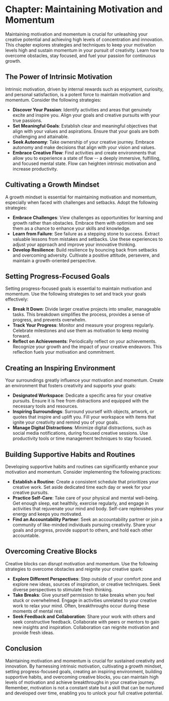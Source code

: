 Chapter: Maintaining Motivation and Momentum
============================================

Maintaining motivation and momentum is crucial for unleashing your creative potential and achieving high levels of concentration and innovation. This chapter explores strategies and techniques to keep your motivation levels high and sustain momentum in your pursuit of creativity. Learn how to overcome obstacles, stay focused, and fuel your passion for continuous growth.

The Power of Intrinsic Motivation
---------------------------------

Intrinsic motivation, driven by internal rewards such as enjoyment, curiosity, and personal satisfaction, is a potent force to maintain motivation and momentum. Consider the following strategies:

* **Discover Your Passion**: Identify activities and areas that genuinely excite and inspire you. Align your goals and creative pursuits with your true passions.
* **Set Meaningful Goals**: Establish clear and meaningful objectives that align with your values and aspirations. Ensure that your goals are both challenging and attainable.
* **Seek Autonomy**: Take ownership of your creative journey. Embrace autonomy and make decisions that align with your vision and values.
* **Embrace Creative Flow**: Find activities and create environments that allow you to experience a state of flow -- a deeply immersive, fulfilling, and focused mental state. Flow can heighten intrinsic motivation and increase productivity.

Cultivating a Growth Mindset
----------------------------

A growth mindset is essential for maintaining motivation and momentum, especially when faced with challenges and setbacks. Adopt the following strategies:

* **Embrace Challenges**: View challenges as opportunities for learning and growth rather than obstacles. Embrace them with optimism and see them as a chance to enhance your skills and knowledge.
* **Learn from Failure**: See failure as a stepping stone to success. Extract valuable lessons from mistakes and setbacks. Use these experiences to adjust your approach and improve your innovative thinking.
* **Develop Resilience**: Build resilience by bouncing back from setbacks and overcoming adversity. Cultivate a positive attitude, persevere, and maintain a growth-oriented perspective.

Setting Progress-Focused Goals
------------------------------

Setting progress-focused goals is essential to maintain motivation and momentum. Use the following strategies to set and track your goals effectively:

* **Break It Down**: Divide larger creative projects into smaller, manageable tasks. This breakdown simplifies the process, provides a sense of progress, and prevents overwhelm.
* **Track Your Progress**: Monitor and measure your progress regularly. Celebrate milestones and use them as motivation to keep moving forward.
* **Reflect on Achievements**: Periodically reflect on your achievements. Recognize your growth and the impact of your creative endeavors. This reflection fuels your motivation and commitment.

Creating an Inspiring Environment
---------------------------------

Your surroundings greatly influence your motivation and momentum. Create an environment that fosters creativity and supports your goals:

* **Designated Workspace**: Dedicate a specific area for your creative pursuits. Ensure it is free from distractions and equipped with the necessary tools and resources.
* **Inspiring Surroundings**: Surround yourself with objects, artwork, or quotes that inspire and uplift you. Fill your workspace with items that ignite your creativity and remind you of your goals.
* **Manage Digital Distractions**: Minimize digital distractions, such as social media notifications, during focused creative sessions. Use productivity tools or time management techniques to stay focused.

Building Supportive Habits and Routines
---------------------------------------

Developing supportive habits and routines can significantly enhance your motivation and momentum. Consider implementing the following practices:

* **Establish a Routine**: Create a consistent schedule that prioritizes your creative work. Set aside dedicated time each day or week for your creative pursuits.
* **Practice Self-Care**: Take care of your physical and mental well-being. Get enough sleep, eat healthily, exercise regularly, and engage in activities that rejuvenate your mind and body. Self-care replenishes your energy and keeps you motivated.
* **Find an Accountability Partner**: Seek an accountability partner or join a community of like-minded individuals pursuing creativity. Share your goals and progress, provide support to others, and hold each other accountable.

Overcoming Creative Blocks
--------------------------

Creative blocks can disrupt motivation and momentum. Use the following strategies to overcome obstacles and reignite your creative spark:

* **Explore Different Perspectives**: Step outside of your comfort zone and explore new ideas, sources of inspiration, or creative techniques. Seek diverse perspectives to stimulate fresh thinking.
* **Take Breaks**: Give yourself permission to take breaks when you feel stuck or overwhelmed. Engage in activities unrelated to your creative work to relax your mind. Often, breakthroughs occur during these moments of mental rest.
* **Seek Feedback and Collaboration**: Share your work with others and seek constructive feedback. Collaborate with peers or mentors to gain new insights and inspiration. Collaboration can reignite motivation and provide fresh ideas.

Conclusion
----------

Maintaining motivation and momentum is crucial for sustained creativity and innovation. By harnessing intrinsic motivation, cultivating a growth mindset, setting progress-focused goals, creating an inspiring environment, building supportive habits, and overcoming creative blocks, you can maintain high levels of motivation and achieve breakthroughs in your creative journey. Remember, motivation is not a constant state but a skill that can be nurtured and developed over time, enabling you to unlock your full creative potential.

